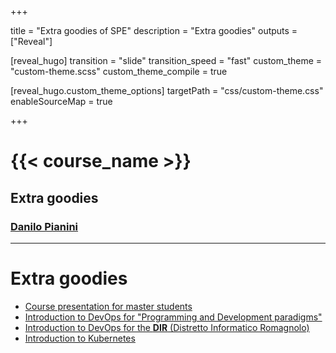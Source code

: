 
+++

title = "Extra goodies of SPE"
description = "Extra goodies"
outputs = ["Reveal"]

[reveal_hugo]
transition = "slide"
transition_speed = "fast"
custom_theme = "custom-theme.scss"
custom_theme_compile = true

[reveal_hugo.custom_theme_options]
targetPath = "css/custom-theme.css"
enableSourceMap = true

+++

# {{< course_name >}}

## Extra goodies

### [Danilo Pianini](mailto:danilo.pianini@unibo.it)

---

# Extra goodies

* [Course presentation for master students](course-presentation)
* [Introduction to DevOps for "Programming and Development paradigms"](pps-ci-introduction)
* [Introduction to DevOps for the **DIR** (Distretto Informatico Romagnolo)](devops-dir)
* [Introduction to Kubernetes](kubernetes)
